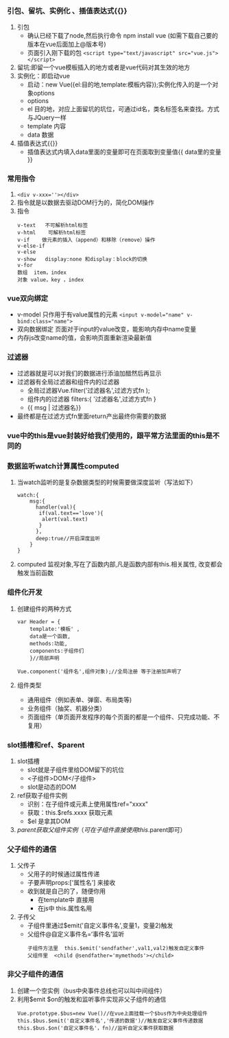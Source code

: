 ### 引包、留坑、实例化 、插值表达式{{}}
1. 引包
   - 确认已经下载了node,然后执行命令 npm install vue (如需下载自己要的版本在vue后面加上@版本号)
   - 页面引入刚下载的包
   ​	```<script type="text/javascript" src="vue.js"></script>```
2. 留坑:即留一个vue模板插入的地方或者是vue代码对其生效的地方
3. 实例化：即启动vue
	- 启动：new Vue({el:目的地,template:模板内容});实例化传入的是一个对象options
	- options
	- el  目的地，对应上面留坑的坑位，可通过id名，类名标签名来查找。方式与JQuery一样
	- template  内容
	- data 数据
4. 插值表达式{{}}
	- 插值表达式内填入data里面的变量即可在页面取到变量值{{ data里的变量 }}

### 常用指令
1. ```<div v-xxx=''></div>```
2. 指令就是以数据去驱动DOM行为的，简化DOM操作
3. 指令
	```
	v-text   不可解析html标签
	v-html    可解析html标签
	v-if    做元素的插入（append）和移除（remove）操作
	v-else-if
	v-else
	v-show   display:none 和display：block的切换
	v-for
	数组  item，index
	对象 value，key ，index
	```
 
### vue双向绑定
- v-model   只作用于有value属性的元素 
	```<input v-model="name" v-bind:class="name">```
- 双向数据绑定  页面对于input的value改变，能影响内存中name变量
- 内存js改变name的值，会影响页面重新渲染最新值

### 过滤器
- 过滤器就是可以对我们的数据进行添油加醋然后再显示
- 过滤器有全局过滤器和组件内的过滤器
  - 全局过滤器Vue.filter('过滤器名',过滤方式fn );
  - 组件内的过滤器 filters:{ '过滤器名',过滤方式fn  }
  - {{ msg | 过滤器名}}
- 最终都是在过滤方式fn里面return产出最终你需要的数据
   
### vue中的this是vue封装好给我们使用的，跟平常方法里面的this是不同的 
   
### 数据监听watch计算属性computed
1. 当watch监听的是复杂数据类型的时候需要做深度监听（写法如下）
	```
	watch:{
		msg:{
		  handler(val){
		   if(val.text=='love'){
			alert(val.text)
		   }
		  },
		  deep:true//开启深度监听
		}
	}
 	```
2. computed  监视对象,写在了函数内部,凡是函数内部有this.相关属性,
改变都会触发当前函数   

### 组件化开发
1. 创建组件的两种方式
	```
    var Header = { 
		template:'模板' , 
		data是一个函数,
		methods:功能,
		components:子组件们 
		}//局部声明
    ```

    ```
    Vue.component('组件名',组件对象);//全局注册 等于注册加声明了
    ```
2. 组件类型
	- 通用组件（例如表单、弹窗、布局类等)
	- 业务组件（抽奖、机器分类）
	- 页面组件（单页面开发程序的每个页面的都是一个组件、只完成功能、不复用）
   
### slot插槽和ref、$parent  
1. slot插槽
	- slot就是子组件里给DOM留下的坑位
	- <子组件>DOM</子组件>
	- slot是动态的DOM
2. ref获取子组件实例
	- 识别：在子组件或元素上使用属性ref="xxxx"
	- 获取：this.$refs.xxxx 获取元素
	- $el 是拿其DOM
3. $parent获取父组件实例（可在子组件直接使用this.$parent即可）

### 父子组件的通信
1. 父传子
	- 父用子的时候通过属性传递
	- 子要声明props:['属性名'] 来接收
	- 收到就是自己的了，随便你用
		- 在template中 直接用
		- 在js中 this.属性名用
2. 子传父
	- 子组件里通过$emit('自定义事件名',变量1，变量2)触发
	- 父组件@自定义事件名=‘事件名’监听
		```
		子组件方法里  this.$emit('sendfather',val1,val2)触发自定义事件
		父组件里  <child @sendfather='mymethods'></child>
		```
   
### 非父子组件的通信
1. 创建一个空实例（bus中央事件总线也可以叫中间组件）
2. 利用$emit  $on的触发和监听事件实现非父子组件的通信   
	```
	Vue.prototype.$bus=new Vue()//在vue上面挂载一个$bus作为中央处理组件
	this.$bus.$emit('自定义事件名','传递的数据')//触发自定义事件传递数据
	this.$bus.$on('自定义事件名'，fn)//监听自定义事件获取数据
	```
   
   
   
   
   
   
   
   
   
   
   
   
   
   
   
   
   
   
